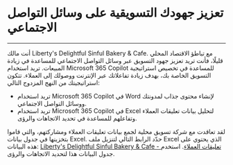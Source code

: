 # تعزيز جهودك التسويقية على وسائل التواصل الاجتماعي
---
أنت مالك Liberty's Delightful Sinful Bakery & Cafe. مع تباطؤ الاقتصاد المحلي قليلًا، فأنت تريد تعزيز جهود التسويق عبر وسائل التواصل الاجتماعي للمساعدة في زيادة المبيعات. تريد استخدام Microsoft 365 Copilot للمساعدة في تخصيص استراتيجية التسويق الخاصة بك، بهدف زيادة تفاعلاتك عبر الإنترنت ووصولك إلى العملاء. تتكون استراتيجيتك من النهج المزدوج التالي:<br>

 -  تريد استخدام Microsoft 365 Copilot في Word لإنشاء محتوى جذاب لمدونتك ووسائل التواصل الاجتماعي.
 -  تريد استخدام Microsoft 365 Copilot في Excel لتحليل بيانات تعليقات العملاء وتفاعلهم للمساعدة في تحديد الاتجاهات والرؤى.

لقد تعاقدت مع شركة تسويق محلية لجمع بيانات تعليقات العملاء ومشاركتهم، والتي قاموا بتخزينها في جدول بيانات Excel. حدّد الرابط التالي لتنزيل ملف Excel الذي يحتوي على هذه البيانات: [Liberty's Delightful Sinful Bakery & Cafe - تعليقات العملاء](https://go.microsoft.com/fwlink/?linkid=2269125). استخدم جدول البيانات هذا لتحديد الاتجاهات والرؤى.
